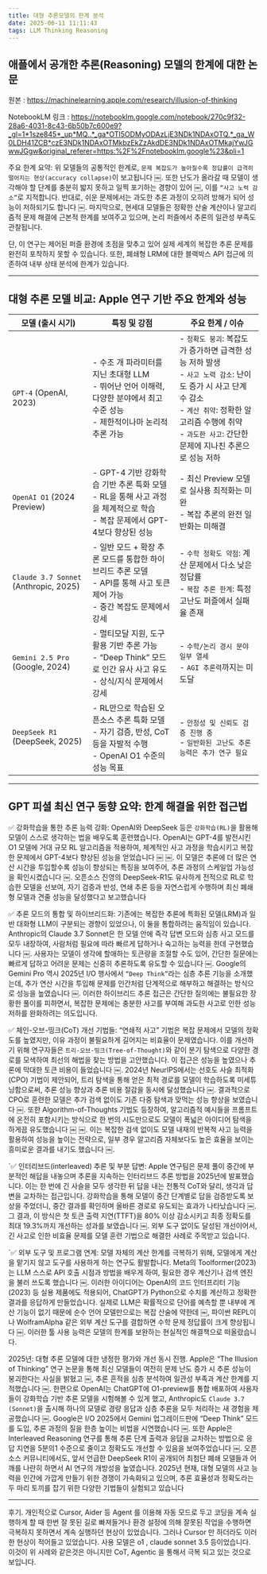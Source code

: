 ```yaml
---
title: 대형 추론모델의 한계 분석
date: 2025-06-11 11:11:43
tags: LLM Thinking Reasoning 
---
```


## 애플에서 공개한 추론(Reasoning) 모델의 한계에 대한 논문

원본 : https://machinelearning.apple.com/research/illusion-of-thinking

NotebookLM 링크 : https://notebooklm.google.com/notebook/270c9f32-28a6-4031-8c43-6b50b7c600e9?_gl=1*1sze845*_up*MQ..*_ga*OTI5ODMyODAzLjE3NDk1NDAxOTQ.*_ga_W0LDH41ZCB*czE3NDk1NDAxOTMkbzEkZzAkdDE3NDk1NDAxOTMkajYwJGwwJGgw&original_referer=https:%2F%2Fnotebooklm.google%23&pli=1

주요 한계 요약: 위 모델들의 공통적인 한계로, `문제 복잡도가 높아질수록 정답률이 급격히 떨어지는 현상(accuracy collapse)`이 보고됩니다 ￼. 또한 난도가 올라갈 때 모델이 생각해야 할 단계를 충분히 밟지 못하고 일찍 포기하는 경향이 있어 ￼, 이를 `“사고 노력 감소”`로 지적합니다. 반대로, 쉬운 문제에서는 과도한 추론 과정이 오히려 방해가 되어 성능이 저하되기도 합니다 ￼. 마지막으로, 현세대 모델들은 정확한 산술 계산이나 알고리즘적 문제 해결에 근본적 한계를 보여주고 있으며, 논리 퍼즐에서 추론의 일관성 부족도 관찰됩니다.

단, 이 연구는 제어된 퍼즐 환경에 초점을 맞추고 있어 실제 세계의 복잡한 추론 문제를 완전히 포착하지 못할 수 있습니다. 또한, 폐쇄형 LRM에 대한 블랙박스 API 접근에 의존하여 내부 상태 분석에 한계가 있습니다.

---
## 대형 추론 모델 비교: Apple 연구 기반 주요 한계와 성능

| 모델 (출시 시기) | 특징 및 강점 | 주요 한계 / 이슈 |
|------------------|--------------|-------------------|
| `GPT-4` (OpenAI, 2023) | - 수조 개 파라미터를 지닌 초대형 LLM<br>- 뛰어난 언어 이해력, 다양한 분야에서 최고 수준 성능<br>- 제한적이나마 논리적 추론 가능 | - `정확도 붕괴`: 복잡도가 증가하면 급격한 성능 저하 발생<br>- `사고 노력 감소`: 난이도 증가 시 사고 단계 수 감소<br>- `계산 취약`: 정확한 알고리즘 수행에 취약<br>- `과도한 사고`: 간단한 문제에 지나친 추론으로 성능 저하 |
| `OpenAI O1` (2024 Preview) | - GPT-4 기반 강화학습 기반 추론 특화 모델<br>- RL을 통해 사고 과정을 체계적으로 학습<br>- 복잡 문제에서 GPT-4보다 향상된 성능 | - 최신 Preview 모델로 실사용 최적화는 미완<br>- 복잡 추론의 완전 일반화는 미해결 |
| `Claude 3.7 Sonnet` (Anthropic, 2025) | - 일반 모드 + 확장 추론 모드를 통합한 하이브리드 추론 모델<br>- API를 통해 사고 토큰 제어 가능<br>- 중간 복잡도 문제에서 강세 | - `수학 정확도 약점`: 계산 문제에서 다소 낮은 정답률<br>- `복잡 추론 한계`: 특정 고난도 퍼즐에서 실패율 존재 |
| `Gemini 2.5 Pro` (Google, 2024) | - 멀티모달 지원, 도구 활용 기반 추론 가능<br>- “Deep Think” 모드로 인간 유사 사고 유도<br>- 상식/지식 문제에서 강세 | - `수학/논리 경시 분야 일부 열세`<br>- `AGI 추론력`까지는 미도달 |
| `DeepSeek R1` (DeepSeek, 2025) | - RL만으로 학습된 오픈소스 추론 특화 모델<br>- 자기 검증, 반성, CoT 등을 자발적 수행<br>- OpenAI O1 수준의 성능 목표 | - `안정성 및 신뢰도 검증 진행 중`<br>- `일반화된 고난도 추론 능력은 추가 연구 필요` |

---

## GPT 피셜 최신 연구 동향 요약: 한계 해결을 위한 접근법

✅ 강화학습을 통한 추론 능력 강화: OpenAI와 DeepSeek 등은 `강화학습(RL)`을 활용해 모델이 스스로 생각하는 법을 배우도록 훈련했습니다. OpenAI는 GPT-4를 발전시킨 O1 모델에 거대 규모 RL 알고리즘을 적용하여, 체계적인 사고 과정을 학습시키고 복잡한 문제에서 GPT-4보다 향상된 성능을 얻었습니다 ￼ ￼. 이 모델은 추론에 더 많은 연산 시간을 투입할수록 성능이 향상되는 특징을 보여주어, 추론 과정의 스케일업 가능성을 확인시켰습니다 ￼. 오픈소스 진영의 DeepSeek-R1도 유사하게 전적으로 RL로 학습한 모델을 선보여, 자기 검증과 반성, 연쇄 추론 등을 자연스럽게 수행하며 최신 폐쇄형 모델과 견줄 성능을 달성했다고 보고했습니다

✅ 추론 모드의 통합 및 하이브리드화: 기존에는 복잡한 추론에 특화된 모델(LRM)과 일반 대화형 LLM이 구분되는 경향이 있었으나, 이 둘을 통합하려는 움직임이 있습니다. Anthropic의 Claude 3.7 Sonnet은 한 모델 안에 즉각 답변 모드와 심층 사고 모드를 모두 내장하여, 사람처럼 필요에 따라 빠르게 답하거나 숙고하는 능력을 한데 구현했습니다 ￼. 사용자는 모델이 생각에 할애하는 토큰량을 조절할 수도 있어, 간단한 질문에는 빠르게 답하고 어려운 문제는 신중히 추론하도록 유도할 수 있습니다 ￼. Google의 Gemini Pro 역시 2025년 I/O 행사에서 `“Deep Think”`라는 심층 추론 기능을 소개했는데, 추가 연산 시간을 투입해 문제를 인간처럼 단계적으로 해부하고 해결하는 방식으로 성능을 높였습니다 ￼. 이러한 하이브리드 추론 접근은 간단한 질의에는 불필요한 장황한 풀이를 피하면서, 복잡한 문제에는 충분한 사고를 부여해 과도한 사고로 인한 성능 저하를 완화하려는 의도입니다.

✅ 체인-오브-띵크(CoT) 개선 기법들: “연쇄적 사고” 기법은 복잡 문제에서 모델의 정확도를 높였지만, 이유 과정이 불필요하게 길어지는 비효율이 문제였습니다. 이를 개선하기 위해 연구자들은 `트리-오브-띵크(Tree-of-Thought)`와 같이 분기 탐색으로 다양한 경로를 모색하여 최선의 해법을 찾는 방법을 고안했습니다. 이 접근은 성능을 높였으나 추론에 막대한 토큰 비용이 들었습니다 ￼. 2024년 NeurIPS에서는 선호도 사슬 최적화(CPO) 기법이 제안되어, 트리 탐색을 통해 얻은 최적 경로를 모델이 학습하도록 미세튜닝함으로써, 추론 성능 향상과 추론 비용 절감을 동시에 달성했습니다 ￼. 결과적으로 CPO로 훈련한 모델은 추가 검색 없이도 기존 다중 탐색과 맞먹는 성능 향상을 보였습니다 ￼. 또한 Algorithm-of-Thoughts 기법도 등장하여, 알고리즘적 예시들을 프롬프트에 온전히 포함시키는 방식으로 한 번의 시도만으로도 모델이 폭넓은 아이디어 탐색을 하게끔 유도했습니다 ￼ ￼. 이는 복잡한 검색 없이도 모델 내재의 반복적 사고 능력을 활용하여 성능을 높이는 전략으로, 일부 경우 알고리즘 자체보다도 높은 효율을 보이는 흥미로운 결과를 내기도 했습니다 ￼.
	
`✅ 인터리브드(interleaved) 추론 및 부분 답변: Apple 연구팀은 문제 풀이 중간에 부분적인 해답을 내놓으며 추론을 지속하는 인터리브드 추론 방법을 2025년에 발표했습니다. 이는 한 번에 긴 사슬을 모두 생각한 뒤 답을 내는 전통적 CoT와 달리, 생각과 답변을 교차하는 접근입니다. 강화학습을 통해 모델이 중간 단계별로 답을 검증받도록 보상을 주었더니, 중간 결과를 확인하며 올바른 경로로 유도되는 효과가 나타났습니다 ￼. 그 결과, 이 방식은 첫 토큰 출력 지연(TTFT)을 80% 이상 감소시키고 최종 정확도를 최대 19.3%까지 개선하는 성과를 보였습니다 ￼. 외부 도구 없이도 달성된 개선이어서, 긴 사고로 인한 비효율 문제를 모델 훈련 기법으로 해결한 사례로 주목받고 있습니다.
	
`✅ 외부 도구 및 프로그램 연계: 모델 자체의 계산 한계를 극복하기 위해, 모델에게 계산을 맡기지 않고 도구를 사용하게 하는 연구도 활발합니다. Meta의 Toolformer(2023)는 LLM 스스로 API 호출 시점과 방법을 배우게 하여, 필요한 경우 계산기나 검색 엔진을 불러 쓰도록 했습니다 ￼. 이러한 아이디어는 OpenAI의 코드 인터프리터 기능(2023) 등 실용 제품에도 적용되어, ChatGPT가 Python으로 수치를 계산하고 정확한 결과를 응답하게 만들었습니다. 실제로 LLM은 확률적으로 단어를 예측할 뿐 내부에 계산 기능이 없기 때문에 순수 언어 모델만으로는 복잡 산술에 약한데 ￼, 파이썬 REPL이나 WolframAlpha 같은 외부 계산 도구를 결합하면 수학 문제 정답률이 크게 향상됩니다 ￼. 이러한 툴 사용 능력은 모델의 한계를 보완하는 현실적인 해결책으로 떠올랐습니다.

2025년: 대형 추론 모델에 대한 냉정한 평가와 개선 동시 진행. Apple은 “The Illusion of Thinking” 연구 논문을 통해 최신 모델들이 여전히 문제 난도 증가 시 추론 성능이 붕괴한다는 사실을 밝혔고 ￼, 추론 흔적을 심층 분석하여 일관성 부족과 계산 한계를 지적했습니다 ￼. 한편으로 OpenAI는 ChatGPT에 O1-preview를 통합 배포하여 사용자들이 강화학습 기반 추론 모델을 시험해볼 수 있게 했고, Anthropic도 `Claude 3.7 (Sonnet)`을 출시해 하나의 모델로 경량 응답과 심층 추론을 모두 처리하는 새 경험을 제공했습니다 ￼. Google은 I/O 2025에서 Gemini 업그레이드판에 “Deep Think” 모드를 도입, 추론 과정의 질을 한층 높이는 비법을 시연했습니다 ￼. 또한 Apple은 Interleaved Reasoning 연구를 통해 추론 단계 출력과 응답을 교차하는 방법으로 응답 지연을 5분의1 수준으로 줄이고 정확도도 개선할 수 있음을 보여주었습니다 ￼. 오픈소스 커뮤니티에서도, 앞서 언급한 DeepSeek R1이 공개되어 최첨단 폐쇄 모델들과 어깨를 나란히 하면서 AI 연구의 개방성을 높였습니다. 2025년 현재, 대형 모델의 사고 능력을 인간에 가깝게 만들기 위한 경쟁이 가속화되고 있으며, 추론 효율성과 정확도라는 두 마리 토끼를 잡기 위한 다양한 기법들이 실험되고 있습니다

---

후기. 개인적으로 Cursor, Aider 등 Agent 를 이용해 자동 모드로 두고 코딩을 계속 실행하게 할 때 한번 잘 못된 길로 빠져들거나 환경 설정에 의해 잘못된 작업을 수행하면 극복하지 못하면서 계속 실행하던 현상이 있었습니다. 그러나 Cursor 만 하더라도 이러한 현상이 적어들고 있었습니다. 사용 모델은 o1 , claude sonnet 3.5 등이었습니다. 이것이 위 사례와 같은것은 아니지만 CoT, Agentic 을 통해서 극복 되고 있는 것으로 보입니다.
